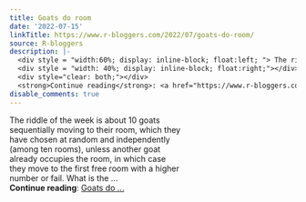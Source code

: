 ```yaml
---
title: Goats do room
date: '2022-07-15'
linkTitle: https://www.r-bloggers.com/2022/07/goats-do-room/
source: R-bloggers
description: |-
  <div style = "width:60%; display: inline-block; float:left; "> The riddle of the week is about 10 goats sequentially moving to their room, which they have chosen at random and independently (among ten rooms), unless another goat already occupies the room, in which case they move to the first free room with a higher number or fail. What is the ...</div>
  <div style = "width: 40%; display: inline-block; float:right;"></div>
  <div style="clear: both;"></div>
  <strong>Continue reading</strong>: <a href="https://www.r-bloggers.com/2022/07/goats-do-room/">Goats do ...
disable_comments: true
---
```

<div style = "width:60%; display: inline-block; float:left; "> The riddle of the week is about 10 goats sequentially moving to their room, which they have chosen at random and independently (among ten rooms), unless another goat already occupies the room, in which case they move to the first free room with a higher number or fail. What is the ...</div>
<div style = "width: 40%; display: inline-block; float:right;"></div>
<div style="clear: both;"></div>
<strong>Continue reading</strong>: <a href="https://www.r-bloggers.com/2022/07/goats-do-room/">Goats do ...